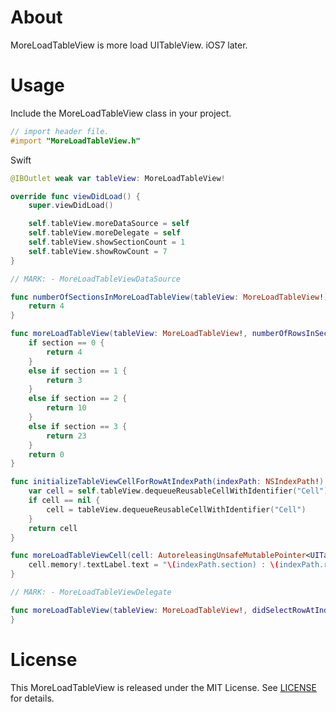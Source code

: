 About
========

MoreLoadTableView is more load UITableView.
iOS7 later.

Usage
========

Include the MoreLoadTableView class in your project.

```` objective-c
// import header file.
#import "MoreLoadTableView.h"
````

Swift
```` swift
@IBOutlet weak var tableView: MoreLoadTableView!

override func viewDidLoad() {
    super.viewDidLoad()

    self.tableView.moreDataSource = self
    self.tableView.moreDelegate = self
    self.tableView.showSectionCount = 1
    self.tableView.showRowCount = 7
}

// MARK: - MoreLoadTableViewDataSource

func numberOfSectionsInMoreLoadTableView(tableView: MoreLoadTableView!) -> Int {
    return 4
}

func moreLoadTableView(tableView: MoreLoadTableView!, numberOfRowsInSection section: Int) -> Int {
    if section == 0 {
        return 4
    }
    else if section == 1 {
        return 3
    }
    else if section == 2 {
        return 10
    }
    else if section == 3 {
        return 23
    }
    return 0
}

func initializeTableViewCellForRowAtIndexPath(indexPath: NSIndexPath!) -> UITableViewCell! {
    var cell = self.tableView.dequeueReusableCellWithIdentifier("Cell")
    if cell == nil {
        cell = tableView.dequeueReusableCellWithIdentifier("Cell")
    }
    return cell
}

func moreLoadTableViewCell(cell: AutoreleasingUnsafeMutablePointer<UITableViewCell?>, cellForRowAtIndexPath indexPath: NSIndexPath!) {
    cell.memory!.textLabel.text = "\(indexPath.section) : \(indexPath.row)"
}

// MARK: - MoreLoadTableViewDelegate

func moreLoadTableView(tableView: MoreLoadTableView!, didSelectRowAtIndexPath indexPath: NSIndexPath!) {
}
````

License
========

This MoreLoadTableView is released under the MIT License.
See [LICENSE](/LICENSE) for details.